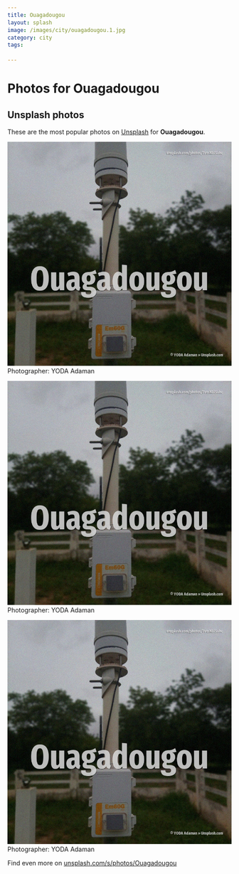 ```yaml
---
title: Ouagadougou
layout: splash
image: /images/city/ouagadougou.1.jpg
category: city
tags:

---
```

# Photos for Ouagadougou
 
## Unsplash photos
These are the most popular photos on [Unsplash](https://unsplash.com) for **Ouagadougou**.
 
![Ouagadougou](/images/city/ouagadougou.1.jpg)
Photographer:  YODA Adaman
 
![Ouagadougou](/images/city/ouagadougou.2.jpg)
Photographer:  YODA Adaman
 
![Ouagadougou](/images/city/ouagadougou.3.jpg)
Photographer:  YODA Adaman
 
Find even more on [unsplash.com/s/photos/Ouagadougou](https://unsplash.com/s/photos/Ouagadougou)
 
